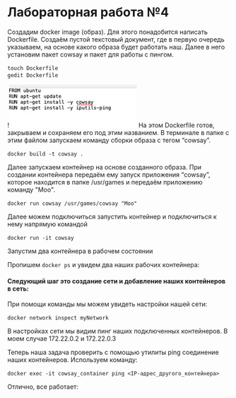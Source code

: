 # Лабораторная работа №4
Создадим docker image (образ). Для этого понадобится написать Dockerfile. Создаём пустой текстовый документ, где в первую очередь указываем, на основе какого образа будет работать наш. Далее в него установим пакет cowsay и пакет для работы с пингом.
```
touch Dockerfile
gedit Dockerfile

```
!![](https://github.com/SlavaOgnev/LAB_4/blob/main/скрины%20для%204/IMAGE%202024-02-17%2014%3A51%3A28.jpg)
На этом Dockerfile готов, закрываем и сохраняем его под этим названием. В терминале в папке с этим файлом запускаем команду сборки образа с тегом “cowsay”.
```
docker build -t cowsay .
```
Далее запускаем контейнер на основе созданного образа. При создании контейнера передаём ему запуск приложения “cowsay”, которое находится в папке /usr/games и передаём приложению команду "Moo".
```
docker run cowsay /usr/games/cowsay "Moo"
```
Далее можем подключиться запустить контейнер и  подключиться к нему напрямую командой
```
docker run -it cowsay
```
Запустим два контейнера в рабочем состоянии

Пропишем `docker ps` и увидем два наших рабочих контейнера:

#### Следующий шаг это создание сети и добавление наших контейнеров в сеть:

При помощи команды мы можем увидеть настройки нашей сети:
```
docker network inspect myNetwork
```
В настройках сети мы видим пинг наших подключенных контейнеров. В моем случае 172.22.0.2 и 172.22.0.3

Теперь наша задача проверить с помощью утилиты ping соединение наших контейнеров. Используем команду:
```
docker exec -it cowsay_container ping <IP-адрес_другого_контейнера>
```
Отлично, все работает:


